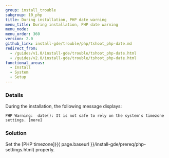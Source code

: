 ```yaml
---
group: install_trouble
subgroup: 10_php
title: During installation, PHP date warning
menu_title: During installation, PHP date warning
menu_node:
menu_order: 360
version: 2.0
github_link: install-gde/trouble/php/tshoot_php-date.md
redirect_from:
  - /guides/v1.0/install-gde/trouble/tshoot_php-date.html
  - /guides/v2.0/install-gde/trouble/tshoot_php-date.html
functional_areas:
  - Install
  - System
  - Setup
---
```


### Details

During the installation, the following message displays: 

	PHP Warning:  date(): It is not safe to rely on the system's timezone settings. [more]

### Solution

Set the [PHP timezone]({{ page.baseurl }}/install-gde/prereq/php-settings.html) properly.


